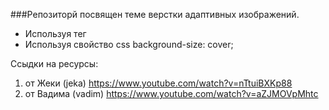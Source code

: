 ###Репозиторй посвящен теме верстки адаптивных изображений.
- Используя тег <img>
- Используя свойство css background-size: cover;

Ссыдки на ресурсы:   
1) от Жеки (jeka) https://www.youtube.com/watch?v=nTtuiBXKp88   
2) от Вадима (vadim) https://www.youtube.com/watch?v=aZJMOVpMhtc
